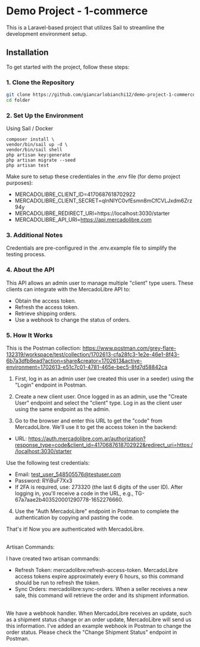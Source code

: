 # Demo Project - 1-commerce

This is a Laravel-based project that utilizes Sail to streamline the development environment setup.

## Installation

To get started with the project, follow these steps:

### 1. Clone the Repository

```bash
git clone https://github.com/giancarlobianchi12/demo-project-1-commerce
cd folder
```

### 2. Set Up the Environment

Using Sail / Docker
```
composer install \
vendor/bin/sail up -d \
vendor/bin/sail shell
php artisan key:generate
php artisan migrate --seed
php artisan test

```

Make sure to setup these credentiales in the .env file (for demo project purposes):
- MERCADOLIBRE_CLIENT_ID=4170687618702922
- MERCADOLIBRE_CLIENT_SECRET=qlnNIYC0vfEsmn8mCfCVLJxdm6Zrz94y
- MERCADOLIBRE_REDIRECT_URI=https://localhost:3030/starter
- MERCADOLIBRE_API_URI=https://api.mercadolibre.com


### 3. Additional Notes

Credentials are pre-configured in the .env.example file to simplify the testing process.

### 4. About the API

This API allows an admin user to manage multiple "client" type users. These clients can integrate with the MercadoLibre API to:

- Obtain the access token.
- Refresh the access token.
- Retrieve shipping orders.
- Use a webhook to change the status of orders.

### 5. How It Works

This is the Postman collection: https://www.postman.com/grey-flare-132319/workspace/test/collection/1702613-cfa28fc3-1e2e-46e1-8f43-6b7a3dfb8ead?action=share&creator=1702613&active-environment=1702613-e51c7c01-4781-465e-bec5-8fd7d58842ca

1. First, log in as an admin user (we created this user in a seeder) using the "Login" endpoint in Postman.
2. Create a new client user. Once logged in as an admin, use the "Create User" endpoint and select the "client" type.
Log in as the client user using the same endpoint as the admin.

3. Go to the browser and enter this URL to get the "code" from MercadoLibre. We'll use it to get the access token in the backend:

- URL: https://auth.mercadolibre.com.ar/authorization?response_type=code&client_id=4170687618702922&redirect_uri=https://localhost:3030/starter

Use the following test credentials:

- Email: test_user_548505576@testuser.com
- Password: RYiBuF7Xx3
- If 2FA is required, use: 273320 (the last 6 digits of the user ID).
After logging in, you'll receive a code in the URL, e.g., TG-67a7aae2b403520001290778-1652276660.

4. Use the "Auth MercadoLibre" endpoint in Postman to complete the authentication by copying and pasting the code.

That's it! Now you are authenticated with MercadoLibre.

\
Artisan Commands:

I have created two artisan commands:

- Refresh Token: mercadolibre:refresh-access-token. MercadoLibre access tokens expire approximately every 6 hours, so this command should be run to refresh the token.
- Sync Orders: mercadolibre:sync-orders. When a seller receives a new sale, this command will retrieve the order and its shipment information.


\
We have a webhook handler. When MercadoLibre receives an update, such as a shipment status change or an order update, MercadoLibre will send us this information. I've added an example webhook in Postman to change the order status. Please check the "Change Shipment Status" endpoint in Postman.
